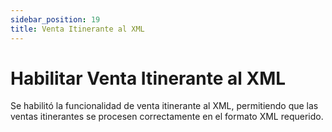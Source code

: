 ```yaml
---
sidebar_position: 19
title: Venta Itinerante al XML
---
```


# Habilitar Venta Itinerante al XML

Se habilitó la funcionalidad de venta itinerante al XML, permitiendo que las ventas itinerantes se procesen correctamente en el formato XML requerido.
